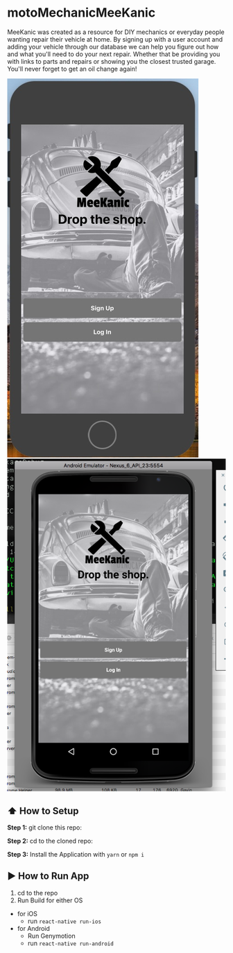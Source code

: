 #  motoMechanicMeeKanic
MeeKanic was created as a resource for DIY mechanics or everyday people wanting repair their vehicle at home. By signing up with a user account and adding your vehicle through our database we can help you figure out how and what you'll need to do your next repair. Whether that be providing you with links to parts and repairs or showing you the closest trusted garage. You'll never forget to get an oil change again!


![Kritter Logo](./App/Images/homeScreen.jpeg)
![Kritter Logo](./App/Images/homeScreenAndroid.png)


## :arrow_up: How to Setup

**Step 1:** git clone this repo:

**Step 2:** cd to the cloned repo:

**Step 3:** Install the Application with `yarn` or `npm i`


## :arrow_forward: How to Run App

1. cd to the repo
2. Run Build for either OS
  * for iOS
    * run `react-native run-ios`
  * for Android
    * Run Genymotion
    * run `react-native run-android`







